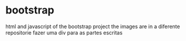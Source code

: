# bootstrap
html and javascript of the bootstrap project
the images are in a diferente repositorie
fazer uma div para as partes escritas
